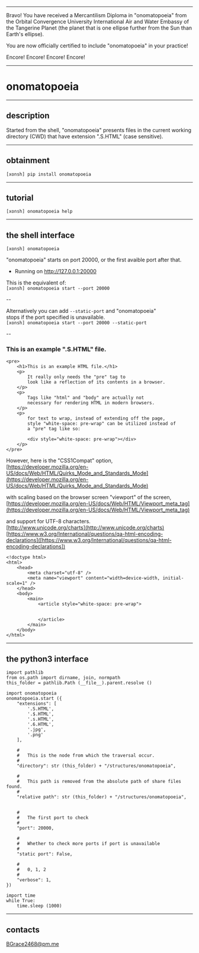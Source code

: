 


******

Bravo!  You have received a Mercantilism Diploma in "onomatopoeia" from   
the Orbital Convergence University International Air and Water 
Embassy of the Tangerine Planet (the planet that is one ellipse further from
the Sun than Earth's ellipse).

You are now officially certified to include "onomatopoeia" in your practice!

Encore! Encore! Encore! Encore!

******


# onomatopoeia

---

## description
Started from the shell, "onomatopoeia" presents files in the current working    
directory (CWD) that have extension ".S.HTML" (case sensitive).

---		
	
## obtainment
`[xonsh] pip install onomatopoeia`

---

## tutorial
`[xonsh] onomatopoeia help`

---	


## the shell interface
`[xonsh] onomatopoeia`

"onomatopoeia" starts on port 20000, or the first avaible port after that.  
 * Running on http://127.0.0.1:20000  

This is the equivalent of:   
`[xonsh] onomatopoeia start --port 20000`   

--
  
Alternatively you can add `--static-port` and "onomatopoeia"   
stops if the port specified is unavailable.  
`[xonsh] onomatopoeia start --port 20000 --static-port`   

--

### This is an example ".S.HTML" file.


```
<pre>
	<h1>This is an example HTML file.</h1>
	<p>
		It really only needs the "pre" tag to    
		look like a reflection of its contents in a browser.   
	</p>   
	<p>
		Tags like "html" and "body" are actually not   
		necessary for rendering HTML in modern browsers.  
	</p>   
	<p>  
		for text to wrap, instead of extending off the page,    
		style "white-space: pre-wrap" can be utilized instead of 
		a "pre" tag like so:
		
		<div style="white-space: pre-wrap"></div>
	</p>
</pre>
```


However, here is the "CSS1Compat" option,   
[https://developer.mozilla.org/en-US/docs/Web/HTML/Quirks_Mode_and_Standards_Mode](https://developer.mozilla.org/en-US/docs/Web/HTML/Quirks_Mode_and_Standards_Mode)   

with scaling based on the browser screen "viewport" of the screen,  
[https://developer.mozilla.org/en-US/docs/Web/HTML/Viewport_meta_tag](https://developer.mozilla.org/en-US/docs/Web/HTML/Viewport_meta_tag)  

and support for UTF-8 characters.    
[http://www.unicode.org/charts](http://www.unicode.org/charts)    
[https://www.w3.org/International/questions/qa-html-encoding-declarations]([https://www.w3.org/International/questions/qa-html-encoding-declarations])     



```
<!doctype html>
<html>
	<head>	
		<meta charset="utf-8" />
		<meta name="viewport" content="width=device-width, initial-scale=1" />
	</head>
	<body>
		<main>
			<article style="white-space: pre-wrap">
				
			
			</article>
		</main>
	</body>
</html>
```

---

## the python3 interface
```
import pathlib
from os.path import dirname, join, normpath
this_folder = pathlib.Path (__file__).parent.resolve ()

import onomatopoeia
onomatopoeia.start ({
	"extensions": [ 
		'.S.HTML',
		'.$.HTML',
		'.s.HTML',
		'.6.HTML',
		'.jpg', 
		'.png' 
	],
	
	#
	#	This is the node from which the traversal occur.
	#
	"directory": str (this_folder) + "/structures/onomatopoeia",
	
	#
	#	This path is removed from the absolute path of share files found.
	#
	"relative path": str (this_folder) + "/structures/onomatopoeia",
	
	
	#
	#	The first port to check
	#
	"port": 20000,
	
	#
	#	Whether to check more ports if port is unavailable
	#
	"static port": False,
	
	#
	#	0, 1, 2
	#
	"verbose": 1,
})

import time
while True:
	time.sleep (1000)
```

---

## contacts
BGrace2468@pm.me

